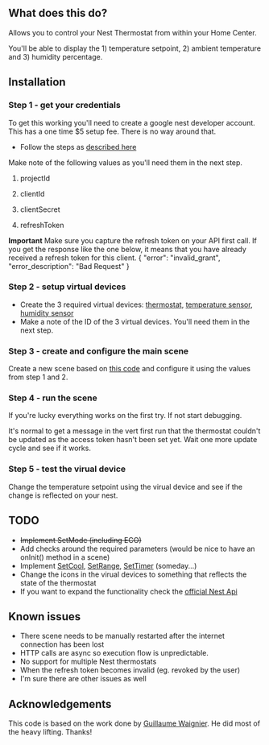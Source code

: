 ## What does this do?
Allows you to control your Nest Thermostat from within your Home Center.

You'll be able to display the 1) temperature setpoint, 2) ambient temperature and 3) humidity percentage.

## Installation
### Step 1 - get your credentials

To get this working you'll need to create a google nest developer account. This has a one time $5 setup fee. There is no way around that.

* Follow the steps as [described here](https://github.com/GuillaumeWaignier/fibaro/tree/master/quickApp/NestThermostat)

Make note of the following values as you'll need them in the next step.

1. projectId

1. clientId

1. clientSecret

1. refreshToken

**Important** 
Make sure you capture the refresh token on your API first call. If you get the response like the one below, it means that you have already received a refresh token for this client.
{
  "error": "invalid_grant",
  "error_description": "Bad Request"
} 

### Step 2 - setup virtual devices

* Create the 3 required virtual devices: [thermostat](https://github.com/marcfon/fibaro-nest-bridge/blob/main/Nest_-_Thermostat.vfib), [temperature sensor](https://github.com/marcfon/fibaro-nest-bridge/blob/main/Nest_-_Temperature.vfib), [humidity sensor](https://github.com/marcfon/fibaro-nest-bridge/blob/main/Nest_-_Humidity.vfib)
* Make a note of the ID of the 3 virtual devices. You'll need them in the next step.

### Step 3 - create and configure the main scene

Create a new scene based on [this code](https://github.com/marcfon/fibaro-nest-bridge/blob/main/fibaro-nest-bridge.lua) and configure it using the values from step 1 and 2.

### Step 4 - run the scene

If you're lucky everything works on the first try. If not start debugging.

It's normal to get a message in the vert first run that the thermostat couldn't be updated as the access token hasn't been set yet. Wait one more update cycle and see if it works.

### Step 5 - test the virual device
Change the temperature setpoint using the virual device and see if the change is reflected on your nest.

## TODO
* ~~Implement SetMode (including ECO)~~
* Add checks around the required parameters (would be nice to have an onInit() method in a scene)
* Implement [SetCool](https://developers.google.com/nest/device-access/traits/device/thermostat-temperature-setpoint#setcool), [SetRange](https://developers.google.com/nest/device-access/traits/device/thermostat-temperature-setpoint#setrange), [SetTimer](https://developers.google.com/nest/device-access/api/thermostat#turn_the_fan_on_or_off) (someday...)
* Change the icons in the virual devices to something that reflects the state of the thermostat
* If you want to expand the functionality check the [official Nest Api](https://developers.google.com/nest/device-access/api/thermostat)

## Known issues

* There scene needs to be manually restarted after the internet connection has been lost
* HTTP calls are async so execution flow is unpredictable.
* No support for multiple Nest thermostats
* When the refresh token becomes invalid (eg. revoked by the user) 
* I'm sure there are other issues as well

## Acknowledgements

This code is based on the work done by [Guillaume Waignier](https://github.com/GuillaumeWaignier/fibaro/tree/master/quickApp/NestThermostat). He did most of the heavy lifting. Thanks!
